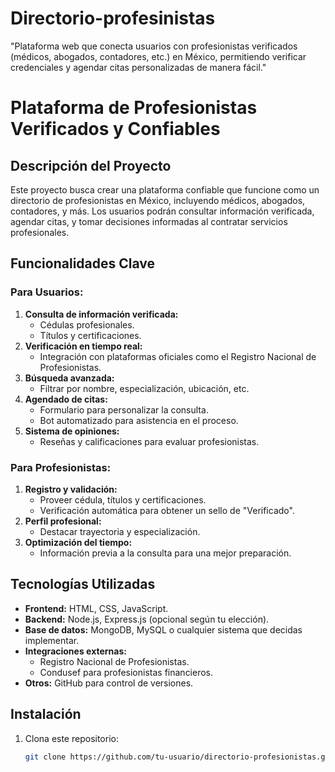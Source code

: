 # Directorio-profesinistas
"Plataforma web que conecta usuarios con profesionistas verificados (médicos, abogados, contadores, etc.) en México, permitiendo verificar credenciales y agendar citas personalizadas de manera fácil."

# Plataforma de Profesionistas Verificados y Confiables

## Descripción del Proyecto
Este proyecto busca crear una plataforma confiable que funcione como un directorio de profesionistas en México, incluyendo médicos, abogados, contadores, y más. Los usuarios podrán consultar información verificada, agendar citas, y tomar decisiones informadas al contratar servicios profesionales.

## Funcionalidades Clave
### Para Usuarios:
1. **Consulta de información verificada:**
   - Cédulas profesionales.
   - Títulos y certificaciones.
2. **Verificación en tiempo real:**
   - Integración con plataformas oficiales como el Registro Nacional de Profesionistas.
3. **Búsqueda avanzada:**
   - Filtrar por nombre, especialización, ubicación, etc.
4. **Agendado de citas:**
   - Formulario para personalizar la consulta.
   - Bot automatizado para asistencia en el proceso.
5. **Sistema de opiniones:**
   - Reseñas y calificaciones para evaluar profesionistas.

### Para Profesionistas:
1. **Registro y validación:**
   - Proveer cédula, títulos y certificaciones.
   - Verificación automática para obtener un sello de "Verificado".
2. **Perfil profesional:**
   - Destacar trayectoria y especialización.
3. **Optimización del tiempo:**
   - Información previa a la consulta para una mejor preparación.

## Tecnologías Utilizadas
- **Frontend:** HTML, CSS, JavaScript.
- **Backend:** Node.js, Express.js (opcional según tu elección).
- **Base de datos:** MongoDB, MySQL o cualquier sistema que decidas implementar.
- **Integraciones externas:**
  - Registro Nacional de Profesionistas.
  - Condusef para profesionistas financieros.
- **Otros:** GitHub para control de versiones.

## Instalación
1. Clona este repositorio:
   ```bash
   git clone https://github.com/tu-usuario/directorio-profesionistas.git

